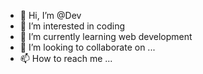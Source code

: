 - 👋 Hi, I’m @Dev
- 👀 I’m interested in coding
- 🌱 I’m currently learning web development
- 💞️ I’m looking to collaborate on ... 
- 📫 How to reach me ...

<!---
Dev/Dev is a ✨ special ✨ repository because its `README.md` (this file) appears on your GitHub profile.
You can click the Preview link to take a look at your changes.
--->
